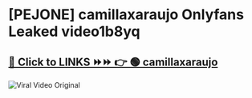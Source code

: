 
 # [PEJONE] camillaxaraujo Onlyfans Leaked video1b8yq

## <h2><a href="https://clipsfans.com/camillaxaraujo&ref=git">🔗 Click to LINKS ⏩⏩ 👉 🟢 camillaxaraujo </a></h2>

<a href="https://clipsfans.com/camillaxaraujo&ref=git" rel="nofollow" data-target="animated-image.originalLink"><img src="https://i.ibb.co.com/xMMVF88/686577567.gif" alt="Viral Video Original" style="max-width: 100%; display: inline-block;" data-target="animated-image.originalImage"></a>

